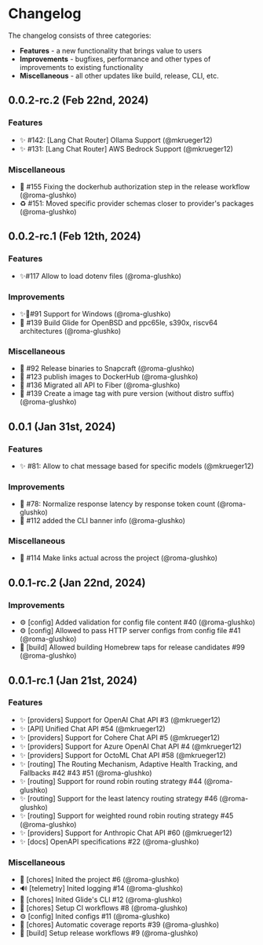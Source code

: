 # Changelog

The changelog consists of three categories:
- **Features** - a new functionality that brings value to users
- **Improvements** - bugfixes, performance and other types of improvements to existing functionality
- **Miscellaneous** - all other updates like build, release, CLI, etc.

## 0.0.2-rc.2 (Feb 22nd, 2024)

### Features

- ✨ #142: [Lang Chat Router] Ollama Support (@mkrueger12)
- ✨ #131: [Lang Chat Router] AWS Bedrock Support (@mkrueger12)

### Miscellaneous

- 👷 #155 Fixing the dockerhub authorization step in the release workflow (@roma-glushko)
- ♻️  #151: Moved specific provider schemas closer to provider's packages (@roma-glushko)

## 0.0.2-rc.1 (Feb 12th, 2024)

### Features

- ✨#117 Allow to load dotenv files (@roma-glushko)

### Improvements

- ✨👷#91 Support for Windows (@roma-glushko)
- 👷 #139 Build Glide for OpenBSD and ppc65le, s390x, riscv64 architectures (@roma-glushko)

### Miscellaneous

- 👷 #92 Release binaries to Snapcraft (@roma-glushko)
- 👷 #123 publish images to DockerHub (@roma-glushko)
- 🔧 #136 Migrated all API to Fiber (@roma-glushko)
- 👷 #139 Create a image tag with pure version (without distro suffix) (@roma-glushko)

## 0.0.1 (Jan 31st, 2024)

### Features

- ✨ #81: Allow to chat message based for specific models (@mkrueger12)

### Improvements

- 🔧 #78: Normalize response latency by response token count (@roma-glushko)
- 📝 #112 added the CLI banner info (@roma-glushko)

### Miscellaneous

- 📝 #114 Make links actual across the project (@roma-glushko)

## 0.0.1-rc.2 (Jan 22nd, 2024)

### Improvements

- ⚙️ [config] Added validation for config file content #40 (@roma-glushko)
- ⚙️ [config] Allowed to pass HTTP server configs from config file #41 (@roma-glushko)
- 👷 [build] Allowed building Homebrew taps for release candidates #99 (@roma-glushko)

## 0.0.1-rc.1 (Jan 21st, 2024)

### Features
- ✨ [providers] Support for OpenAI Chat API #3 (@mkrueger12)
- ✨ [API] Unified Chat API #54 (@mkrueger12)
- ✨ [providers] Support for Cohere Chat API #5 (@mkrueger12)
- ✨ [providers] Support for Azure OpenAI Chat API #4 (@mkrueger12)
- ✨ [providers] Support for OctoML Chat API #58 (@mkrueger12)
- ✨ [routing] The Routing Mechanism, Adaptive Health Tracking, and Fallbacks #42 #43 #51 (@roma-glushko)
- ✨ [routing] Support for round robin routing strategy #44 (@roma-glushko)
- ✨ [routing] Support for the least latency routing strategy #46 (@roma-glushko)
- ✨ [routing] Support for weighted round robin routing strategy #45 (@roma-glushko)
- ✨ [providers] Support for Anthropic Chat API #60 (@mkrueger12)
- ✨ [docs] OpenAPI specifications #22 (@roma-glushko)

### Miscellaneous

- 🔧 [chores] Inited the project #6 (@roma-glushko)
- 🔊 [telemetry] Inited logging  #14 (@roma-glushko)
- 🔧 [chores] Inited Glide's CLI #12 (@roma-glushko)
- 👷 [chores] Setup CI workflows #8 (@roma-glushko)
- ⚙️ [config] Inited configs #11 (@roma-glushko)
-  🔧 [chores] Automatic coverage reports #39 (@roma-glushko)
- 👷 [build] Setup release workflows #9 (@roma-glushko)

